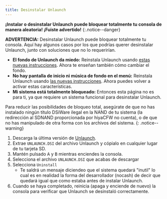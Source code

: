 ```yaml
---
title: Desinstalar Unlaunch
---
```


**¡Instalar o desinstalar Unlaunch puede bloquear totalmente tu consola de manera aleatoria! ¡Fuiste advertido!**
{:.notice--danger}

**ADVERTENCIA:** Desinstalar Unlaunch puede bloquear totalmente tu consola. Aquí hay algunos casos por los que podrías querer desinstalar Unlaunch, junto con soluciones que no lo requerirían.

- **El fondo de Unlaunch da miedo:** Reinstala Unlaunch usando [estas nuevas instrucciones](/installing-unlaunch). Ahora te enseñan también cómo cambiar el fondo.
- **No hay pantalla de inicio ni música de fondo en el menú:** Reinstala Unlaunch usando [las nuevas instrucciones](/installing-unlaunch). Ahora puedes volver a activar estas características.
- **Mi sistema está totalmente bloqueado:**  Entonces esta página no es para ti, ya que requiere un sistema funcional para desinstalar Unlaunch.

Para reducir las posibilidades de bloqueo total, asegúrate de que no has instalado ningún título DSiWare ilegal en la NAND de tu sistema (la redirección al SDNAND proporcionada por hiyaCFW no cuenta), o de que no has manipulado de otra forma con los archivos del sistema.
{: .notice--warning}

1. Descarga la última versión de [Unlaunch](https://problemkaputt.de/unlaunch.zip).
1. Extrae `UNLAUNCH.DSI` del archivo Unlaunch y cópialo en cualquier lugar de tu tarjeta SD.
1. Mantén pulsado <kbd class="face">A</kbd> y <kbd class="face">B</kbd> mientras enciendes la consola.
1. Selecciona el archivo `UNLAUNCH.DSI` que acabas de descargar
1. Selecciona `Uninstall`
   - Te saldrá un mensaje diciendeo que el sistema quedará "inutil" lo cual es en realidad la forma del desarrollador (nocash) de decir que quedará igual que como estaba antes de instalar Unlaunch.
1. Cuando se haya completado, reinicia (apaga y enciende de nuevo) la consola para verificar que Unlaunch se desinstaló correctamente.
